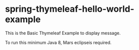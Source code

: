 # spring-thymeleaf-hello-world-example

This is the Basic Thymeleaf Example to display message.

To run this minimum Java 8, Mars eclipseis required.
